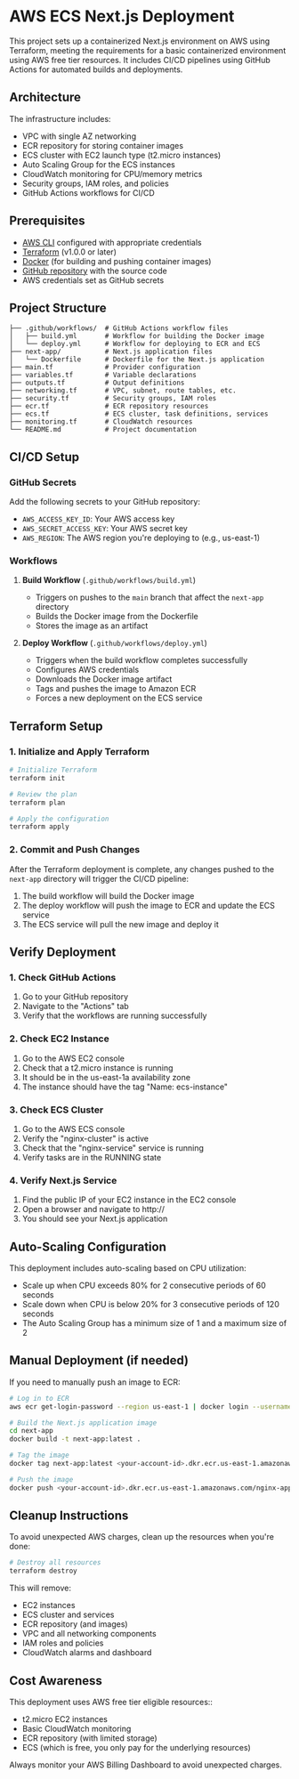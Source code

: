 # AWS ECS Next.js Deployment

This project sets up a containerized Next.js environment on AWS using Terraform, meeting the requirements for a basic containerized environment using AWS free tier resources. It includes CI/CD pipelines using GitHub Actions for automated builds and deployments.

## Architecture

The infrastructure includes:

- VPC with single AZ networking
- ECR repository for storing container images
- ECS cluster with EC2 launch type (t2.micro instances)
- Auto Scaling Group for the ECS instances
- CloudWatch monitoring for CPU/memory metrics
- Security groups, IAM roles, and policies
- GitHub Actions workflows for CI/CD

## Prerequisites

- [AWS CLI](https://aws.amazon.com/cli/) configured with appropriate credentials
- [Terraform](https://www.terraform.io/downloads.html) (v1.0.0 or later)
- [Docker](https://www.docker.com/get-started) (for building and pushing container images)
- [GitHub repository](https://github.com) with the source code
- AWS credentials set as GitHub secrets

## Project Structure

```
├── .github/workflows/  # GitHub Actions workflow files
│   ├── build.yml       # Workflow for building the Docker image
│   └── deploy.yml      # Workflow for deploying to ECR and ECS
├── next-app/           # Next.js application files
│   └── Dockerfile      # Dockerfile for the Next.js application
├── main.tf             # Provider configuration
├── variables.tf        # Variable declarations
├── outputs.tf          # Output definitions
├── networking.tf       # VPC, subnet, route tables, etc.
├── security.tf         # Security groups, IAM roles
├── ecr.tf              # ECR repository resources
├── ecs.tf              # ECS cluster, task definitions, services
├── monitoring.tf       # CloudWatch resources
└── README.md           # Project documentation
```

## CI/CD Setup

### GitHub Secrets

Add the following secrets to your GitHub repository:

- `AWS_ACCESS_KEY_ID`: Your AWS access key
- `AWS_SECRET_ACCESS_KEY`: Your AWS secret key
- `AWS_REGION`: The AWS region you're deploying to (e.g., us-east-1)

### Workflows

1. **Build Workflow** (`.github/workflows/build.yml`)

   - Triggers on pushes to the `main` branch that affect the `next-app` directory
   - Builds the Docker image from the Dockerfile
   - Stores the image as an artifact

2. **Deploy Workflow** (`.github/workflows/deploy.yml`)
   - Triggers when the build workflow completes successfully
   - Configures AWS credentials
   - Downloads the Docker image artifact
   - Tags and pushes the image to Amazon ECR
   - Forces a new deployment on the ECS service

## Terraform Setup

### 1. Initialize and Apply Terraform

```bash
# Initialize Terraform
terraform init

# Review the plan
terraform plan

# Apply the configuration
terraform apply
```

### 2. Commit and Push Changes

After the Terraform deployment is complete, any changes pushed to the `next-app` directory will trigger the CI/CD pipeline:

1. The build workflow will build the Docker image
2. The deploy workflow will push the image to ECR and update the ECS service
3. The ECS service will pull the new image and deploy it

## Verify Deployment

### 1. Check GitHub Actions

1. Go to your GitHub repository
2. Navigate to the "Actions" tab
3. Verify that the workflows are running successfully

### 2. Check EC2 Instance

1. Go to the AWS EC2 console
2. Check that a t2.micro instance is running
3. It should be in the us-east-1a availability zone
4. The instance should have the tag "Name: ecs-instance"

### 3. Check ECS Cluster

1. Go to the AWS ECS console
2. Verify the "nginx-cluster" is active
3. Check that the "nginx-service" service is running
4. Verify tasks are in the RUNNING state

### 4. Verify Next.js Service

1. Find the public IP of your EC2 instance in the EC2 console
2. Open a browser and navigate to http://<EC2-PUBLIC-IP>
3. You should see your Next.js application

## Auto-Scaling Configuration

This deployment includes auto-scaling based on CPU utilization:

- Scale up when CPU exceeds 80% for 2 consecutive periods of 60 seconds
- Scale down when CPU is below 20% for 3 consecutive periods of 120 seconds
- The Auto Scaling Group has a minimum size of 1 and a maximum size of 2

## Manual Deployment (if needed)

If you need to manually push an image to ECR:

```bash
# Log in to ECR
aws ecr get-login-password --region us-east-1 | docker login --username AWS --password-stdin <your-account-id>.dkr.ecr.us-east-1.amazonaws.com

# Build the Next.js application image
cd next-app
docker build -t next-app:latest .

# Tag the image
docker tag next-app:latest <your-account-id>.dkr.ecr.us-east-1.amazonaws.com/nginx-app:latest

# Push the image
docker push <your-account-id>.dkr.ecr.us-east-1.amazonaws.com/nginx-app:latest
```

## Cleanup Instructions

To avoid unexpected AWS charges, clean up the resources when you're done:

```bash
# Destroy all resources
terraform destroy
```

This will remove:

- EC2 instances
- ECS cluster and services
- ECR repository (and images)
- VPC and all networking components
- IAM roles and policies
- CloudWatch alarms and dashboard

## Cost Awareness

This deployment uses AWS free tier eligible resources::

- t2.micro EC2 instances
- Basic CloudWatch monitoring
- ECR repository (with limited storage)
- ECS (which is free, you only pay for the underlying resources)

Always monitor your AWS Billing Dashboard to avoid unexpected charges.
